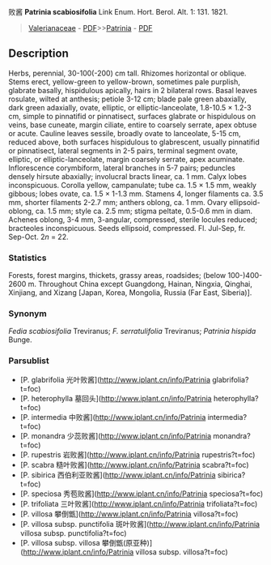 败酱 **Patrinia scabiosifolia** Link Enum. Hort. Berol. Alt. 1: 131. 1821.

> [Valerianaceae](http://www.iplant.cn/info/Valerianaceae?t=foc) - [PDF](http://www.iplant.cn/foc/pdf/Valerianaceae.pdf)>>[Patrinia](http://www.iplant.cn/info/Patrinia?t=foc) - [PDF](http://www.iplant.cn/foc/pdf/Patrinia.pdf)

## Description

Herbs, perennial, 30-100(-200) cm tall. Rhizomes horizontal or oblique. Stems erect, yellow-green to yellow-brown, sometimes pale purplish, glabrate basally, hispidulous apically, hairs in 2 bilateral rows. Basal leaves rosulate, wilted at anthesis; petiole 3-12 cm; blade pale green abaxially, dark green adaxially, ovate, elliptic, or elliptic-lanceolate, 1.8-10.5 × 1.2-3 cm, simple to pinnatifid or pinnatisect, surfaces glabrate or hispidulous on veins, base cuneate, margin ciliate, entire to coarsely serrate, apex obtuse or acute. Cauline leaves sessile, broadly ovate to lanceolate, 5-15 cm, reduced above, both surfaces hispidulous to glabrescent, usually pinnatifid or pinnatisect, lateral segments in 2-5 pairs, terminal segment ovate, elliptic, or elliptic-lanceolate, margin coarsely serrate, apex acuminate. Inflorescence corymbiform, lateral branches in 5-7 pairs; peduncles densely hirsute abaxially; involucral bracts linear, ca. 1 mm. Calyx lobes inconspicuous. Corolla yellow, campanulate; tube ca. 1.5 × 1.5 mm, weakly gibbous; lobes ovate, ca. 1.5 × 1-1.3 mm. Stamens 4, longer filaments ca. 3.5 mm, shorter filaments 2-2.7 mm; anthers oblong, ca. 1 mm. Ovary ellipsoid-oblong, ca. 1.5 mm; style ca. 2.5 mm; stigma peltate, 0.5-0.6 mm in diam. Achenes oblong, 3-4 mm, 3-angular, compressed, sterile locules reduced; bracteoles inconspicuous. Seeds ellipsoid, compressed. Fl. Jul-Sep, fr. Sep-Oct. 2*n* = 22.

### Statistics
Forests, forest margins, thickets, grassy areas, roadsides; (below 100-)400-2600 m. Throughout China except Guangdong, Hainan, Ningxia, Qinghai, Xinjiang, and Xizang [Japan, Korea, Mongolia, Russia (Far East, Siberia)].

### Synonym
*Fedia scabiosifolia* Treviranus; *F. serratulifolia* Treviranus; *Patrinia hispida* Bunge.



### Parsublist

* [P.  glabrifolia  光叶败酱](http://www.iplant.cn/info/Patrinia glabrifolia?t=foc)
* [P.  heterophylla  墓回头](http://www.iplant.cn/info/Patrinia heterophylla?t=foc)
* [P.  intermedia  中败酱](http://www.iplant.cn/info/Patrinia intermedia?t=foc)
* [P.  monandra  少蕊败酱](http://www.iplant.cn/info/Patrinia monandra?t=foc)
* [P.  rupestris  岩败酱](http://www.iplant.cn/info/Patrinia rupestris?t=foc)
* [P.  scabra  糙叶败酱](http://www.iplant.cn/info/Patrinia scabra?t=foc)
* [P.  sibirica  西伯利亚败酱](http://www.iplant.cn/info/Patrinia sibirica?t=foc)
* [P.  speciosa  秀苞败酱](http://www.iplant.cn/info/Patrinia speciosa?t=foc)
* [P.  trifoliata  三叶败酱](http://www.iplant.cn/info/Patrinia trifoliata?t=foc)
* [P.  villosa  攀倒甑](http://www.iplant.cn/info/Patrinia villosa?t=foc)
* [P.  villosa subsp. punctifolia  斑叶败酱](http://www.iplant.cn/info/Patrinia villosa subsp. punctifolia?t=foc)
* [P.  villosa subsp. villosa  攀倒甑(原亚种)](http://www.iplant.cn/info/Patrinia villosa subsp. villosa?t=foc)
